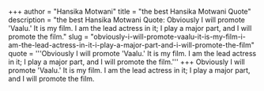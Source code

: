 +++
author = "Hansika Motwani"
title = "the best Hansika Motwani Quote"
description = "the best Hansika Motwani Quote: Obviously I will promote 'Vaalu.' It is my film. I am the lead actress in it; I play a major part, and I will promote the film."
slug = "obviously-i-will-promote-vaalu-it-is-my-film-i-am-the-lead-actress-in-it-i-play-a-major-part-and-i-will-promote-the-film"
quote = '''Obviously I will promote 'Vaalu.' It is my film. I am the lead actress in it; I play a major part, and I will promote the film.'''
+++
Obviously I will promote 'Vaalu.' It is my film. I am the lead actress in it; I play a major part, and I will promote the film.

